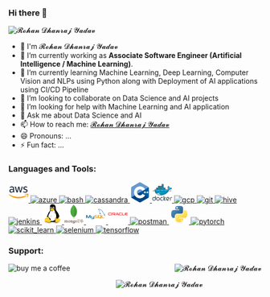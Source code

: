 ### Hi there 👋
<p align="left"> <img src="https://komarev.com/ghpvc/?username=rohan-aisera&label=Profile%20views&color=0e75b6&style=flat" alt="𝓡𝓸𝓱𝓪𝓷 𝓓𝓱𝓪𝓷𝓻𝓪𝓳 𝓨𝓪𝓭𝓪𝓿" /> </p>

- :boy: I'm 𝓡𝓸𝓱𝓪𝓷 𝓓𝓱𝓪𝓷𝓻𝓪𝓳 𝓨𝓪𝓭𝓪𝓿
- 🔭 I’m currently working as <b>Associate Software Engineer (Artificial Intelligence / Machine Learning)</b>.
- 🌱 I’m currently learning Machine Learning, Deep Learning, Computer Vision and NLPs using Python along with Deployment of AI applications using CI/CD Pipeline
- 👯 I’m looking to collaborate on Data Science and AI projects
- 🤔 I’m looking for help with Machine Learning and AI application
- 💬 Ask me about Data Science and AI
- 📫 How to reach me: [𝓡𝓸𝓱𝓪𝓷 𝓓𝓱𝓪𝓷𝓻𝓪𝓳 𝓨𝓪𝓭𝓪𝓿](https://www.linkedin.com/in/rohan-dhanraj-yadav/)
- 😄 Pronouns: ...
- ⚡ Fun fact: ...


<h3 align="left">Languages and Tools:</h3>
<p align="left">
  <a href="https://aws.amazon.com" target="_blank"> <img src="https://raw.githubusercontent.com/devicons/devicon/master/icons/amazonwebservices/amazonwebservices-original-wordmark.svg" alt="aws" width="40" height="40"/> </a>
  <a href="https://azure.microsoft.com/en-in/" target="_blank"> <img src="https://www.vectorlogo.zone/logos/microsoft_azure/microsoft_azure-icon.svg" alt="azure" width="40" height="40"/> </a>
  <a href="https://www.gnu.org/software/bash/" target="_blank"> <img src="https://www.vectorlogo.zone/logos/gnu_bash/gnu_bash-icon.svg" alt="bash" width="40" height="40"/> </a>
  <a href="https://cassandra.apache.org/" target="_blank"> <img src="https://www.vectorlogo.zone/logos/apache_cassandra/apache_cassandra-icon.svg" alt="cassandra" width="40" height="40"/> </a>
  <a href="https://www.w3schools.com/cpp/" target="_blank"> <img src="https://raw.githubusercontent.com/devicons/devicon/master/icons/cplusplus/cplusplus-original.svg" alt="cplusplus" width="40" height="40"/> </a>
  <a href="https://www.docker.com/" target="_blank"> <img src="https://raw.githubusercontent.com/devicons/devicon/master/icons/docker/docker-original-wordmark.svg" alt="docker" width="40" height="40"/> </a>
  <a href="https://cloud.google.com" target="_blank"> <img src="https://www.vectorlogo.zone/logos/google_cloud/google_cloud-icon.svg" alt="gcp" width="40" height="40"/> </a>
  <a href="https://git-scm.com/" target="_blank"> <img src="https://www.vectorlogo.zone/logos/git-scm/git-scm-icon.svg" alt="git" width="40" height="40"/> </a>
  <a href="https://hive.apache.org/" target="_blank"> <img src="https://www.vectorlogo.zone/logos/apache_hive/apache_hive-icon.svg" alt="hive" width="40" height="40"/> </a>
  <a href="https://www.jenkins.io" target="_blank"> <img src="https://www.vectorlogo.zone/logos/jenkins/jenkins-icon.svg" alt="jenkins" width="40" height="40"/> </a>
  <a href="https://www.linux.org/" target="_blank"> <img src="https://raw.githubusercontent.com/devicons/devicon/master/icons/linux/linux-original.svg" alt="linux" width="40" height="40"/> </a>
  <a href="https://www.mongodb.com/" target="_blank"> <img src="https://raw.githubusercontent.com/devicons/devicon/master/icons/mongodb/mongodb-original-wordmark.svg" alt="mongodb" width="40" height="40"/> </a>
  <a href="https://www.mysql.com/" target="_blank"> <img src="https://raw.githubusercontent.com/devicons/devicon/master/icons/mysql/mysql-original-wordmark.svg" alt="mysql" width="40" height="40"/> </a>
  <a href="https://www.oracle.com/" target="_blank"> <img src="https://raw.githubusercontent.com/devicons/devicon/master/icons/oracle/oracle-original.svg" alt="oracle" width="40" height="40"/> </a>
  <a href="https://postman.com" target="_blank"> <img src="https://www.vectorlogo.zone/logos/getpostman/getpostman-icon.svg" alt="postman" width="40" height="40"/> </a>
  <a href="https://www.python.org" target="_blank"> <img src="https://raw.githubusercontent.com/devicons/devicon/master/icons/python/python-original.svg" alt="python" width="40" height="40"/> </a>
  <a href="https://pytorch.org/" target="_blank"> <img src="https://www.vectorlogo.zone/logos/pytorch/pytorch-icon.svg" alt="pytorch" width="40" height="40"/> </a>
  <a href="https://scikit-learn.org/" target="_blank"> <img src="https://upload.wikimedia.org/wikipedia/commons/0/05/Scikit_learn_logo_small.svg" alt="scikit_learn" width="40" height="40"/> </a>
  <a href="https://www.selenium.dev" target="_blank"> <img src="https://raw.githubusercontent.com/detain/svg-logos/780f25886640cef088af994181646db2f6b1a3f8/svg/selenium-logo.svg" alt="selenium" width="40" height="40"/> </a>
  <a href="https://www.tensorflow.org" target="_blank"> <img src="https://www.vectorlogo.zone/logos/tensorflow/tensorflow-icon.svg" alt="tensorflow" width="40" height="40"/> </a> 
</p>

<h3 align="left">Support:</h3>
<p><a href="https://www.buymeacoffee.com/buy me a coffe"> <img align="left" src="https://cdn.buymeacoffee.com/buttons/v2/default-yellow.png" height="50" width="210" alt="buy me a coffee" /></a></p>
<!-- <br> -->
<p><img align="right" src="https://github-readme-stats.vercel.app/api/top-langs?username=rohan-aisera&show_icons=true&locale=en&layout=compact" alt="𝓡𝓸𝓱𝓪𝓷 𝓓𝓱𝓪𝓷𝓻𝓪𝓳 𝓨𝓪𝓭𝓪𝓿" /></p>
<br>
<p>&nbsp;<img align="center" src="https://github-readme-stats.vercel.app/api?username=rohan-aisera&show_icons=true&locale=en&layout=compact" alt="𝓡𝓸𝓱𝓪𝓷 𝓓𝓱𝓪𝓷𝓻𝓪𝓳 𝓨𝓪𝓭𝓪𝓿" /></p>

<!---
rohan-aisera/rohan-aisera is a ✨ special ✨ repository because its `README.md` (this file) appears on your GitHub profile.
You can click the Preview link to take a look at your changes.
--->
